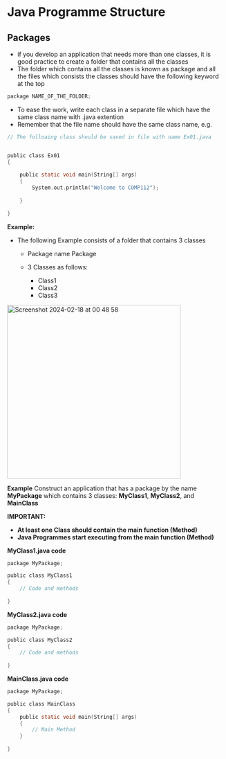 # Java Programme Structure
## Packages
- if you develop an application that needs more than one classes, it is good practice to create a folder that contains all the classes 
- The folder which contains all the classes is known as package and all the files which consists the classes should have the following keyword at the top
```c
package NAME_OF_THE_FOLDER;
```

- To ease the work, write each class in a separate file which have the same class name with .java extention
- Remember that the file name should have the same class name, e.g. 

```c
// The folloaing class should be saved in file with name Ex01.java


public class Ex01 
{
    
    public static void main(String[] args) 
    {
        System.out.println("Welcome to COMP112");
        
    }
    
}
```

**Example:**
- The following Example consists of a folder that contains 3 classes 

    - Package name Package
    - 3 Classes as follows:
    
        - Class1
        - Class2
        - Class3
     
<img width="401" alt="Screenshot 2024-02-18 at 00 48 58" src="https://github.com/mazawi/Teaching-Java/assets/45329653/547c0413-9e57-4940-9581-f7b31f88a891">


**Example**
Construct an application that has a package by the name **MyPackage** which contains 3 classes: **MyClass1**,  **MyClass2**, and **MainClass**

**IMPORTANT:**
- **At least one Class should contain the main function (Method)**
- **Java Programmes start executing from the main function (Method)**

**MyClass1.java code**

```c
package MyPackage;

public class MyClass1 
{
    // Code and methods
    
}
```
**MyClass2.java code**

```c
package MyPackage;

public class MyClass2 
{
    // Code and methods
    
}
```

**MainClass.java code**
```c
package MyPackage;

public class MainClass 
{
    public static void main(String[] args) 
    {
        // Main Method
    }
    
}

```




